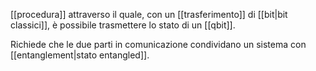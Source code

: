 [[procedura]] attraverso il quale, con un [[trasferimento]] di [[bit|bit classici]], è possibile trasmettere lo stato di un [[qbit]].

Richiede che le due parti in comunicazione condividano un sistema con [[entanglement|stato entangled]].
